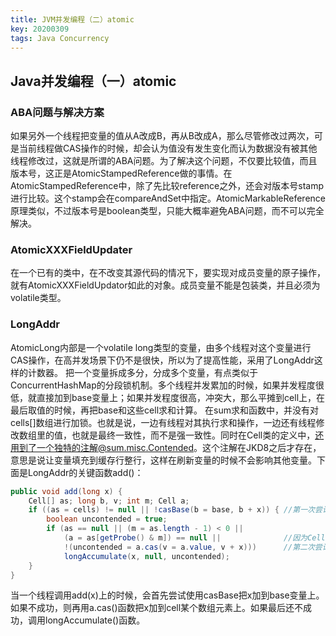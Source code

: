 ```yaml
---
title: JVM并发编程（二）atomic
key: 20200309
tags: Java Concurrency
---
```


## Java并发编程（一）atomic

### ABA问题与解决方案

如果另外一个线程把变量的值从A改成B，再从B改成A，那么尽管修改过两次，可是当前线程做CAS操作的时候，却会认为值没有发生变化而认为数据没有被其他线程修改过，这就是所谓的ABA问题。为了解决这个问题，不仅要比较值，而且版本号，这正是AtomicStampedReference做的事情。在AtomicStampedReference中，除了先比较reference之外，还会对版本号stamp进行比较。这个stamp会在compareAndSet中指定。AtomicMarkableReference原理类似，不过版本号是boolean类型，只能大概率避免ABA问题，而不可以完全解决。

### AtomicXXXFieldUpdater

在一个已有的类中，在不改变其源代码的情况下，要实现对成员变量的原子操作，就有AtomicXXXFieldUpdator如此的对象。成员变量不能是包装类，并且必须为volatile类型。

### LongAddr

AtomicLong内部是一个volatile long类型的变量，由多个线程对这个变量进行CAS操作，在高并发场景下仍不是很快，所以为了提高性能，采用了LongAddr这样的计数器。
把一个变量拆成多分，分成多个变量，有点类似于ConcurrentHashMap的分段锁机制。多个线程并发累加的时候，如果并发程度很低，就直接加到base变量上；如果并发程度很高，冲突大，那么平摊到cell上，在最后取值的时候，再把base和这些cell求和计算。
在sum求和函数中，并没有对cells[]数组进行加锁。也就是说，一边有线程对其执行求和操作，一边还有线程修改数组里的值，也就是最终一致性，而不是强一致性。同时在Cell类的定义中，还用到了一个独特的注解@sum.misc.Contended。这个注解在JKD8之后才存在，意思是说让变量填充到缓存行整行，这样在刷新变量的时候不会影响其他变量。下面是LongAddr的关键函数add()：

```java
public void add(long x) {
    Cell[] as; long b, v; int m; Cell a;
    if ((as = cells) != null || !casBase(b = base, b + x)) { //第一次尝试
        boolean uncontended = true;
        if (as == null || (m = as.length - 1) < 0 ||
            (a = as[getProbe() & m]) == null ||              //因为Cell数组大小始终是2的整数次方，而且在运行中会不断扩容，所以
            !(uncontended = a.cas(v = a.value, v + x)))      //第二次尝试
            longAccumulate(x, null, uncontended);
    }
}
```

当一个线程调用add(x)上的时候，会首先尝试使用casBase把x加到base变量上。如果不成功，则再用a.cas()函数把x加到cell某个数组元素上。如果最后还不成功，调用longAccumulate()函数。
